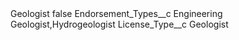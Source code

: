 <?xml version="1.0" encoding="UTF-8"?>
<CustomMetadata xmlns="http://soap.sforce.com/2006/04/metadata" xmlns:xsi="http://www.w3.org/2001/XMLSchema-instance" xmlns:xsd="http://www.w3.org/2001/XMLSchema">
    <label>Geologist</label>
    <protected>false</protected>
    <values>
        <field>Endorsement_Types__c</field>
        <value xsi:type="xsd:string">Engineering Geologist,Hydrogeologist</value>
    </values>
    <values>
        <field>License_Type__c</field>
        <value xsi:type="xsd:string">Geologist</value>
    </values>
</CustomMetadata>
